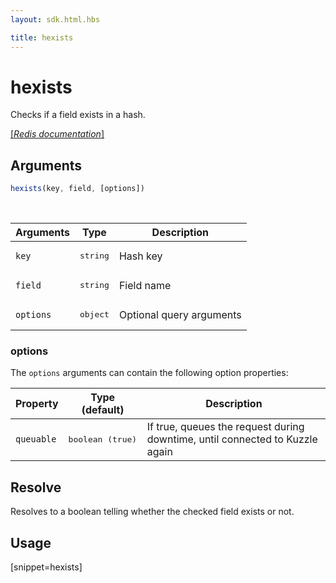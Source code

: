 ```yaml
---
layout: sdk.html.hbs

title: hexists
---
```


# hexists

Checks if a field exists in a hash.

[[_Redis documentation_]](https://redis.io/commands/hexists)

## Arguments

```js
hexists(key, field, [options])

```

<br/>

| Arguments    | Type    | Description |
|--------------|---------|-------------|
| `key` | <pre>string</pre> | Hash key |
| `field` | <pre>string</pre> | Field name |
| ``options`` | <pre>object</pre> | Optional query arguments |

### options

The `options` arguments can contain the following option properties:

| Property   | Type (default)   | Description                       |
| ---------- | ------- | --------------------------------- |
| `queuable` | <pre>boolean (true)</pre> | If true, queues the request during downtime, until connected to Kuzzle again |

## Resolve

Resolves to a boolean telling whether the checked field exists or not.

## Usage

[snippet=hexists]
